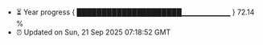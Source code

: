- ⏳ Year progress { █████████████████████▁▁▁▁▁▁▁▁▁ } 72.14 %
- ⏰ Updated on Sun, 21 Sep 2025 07:18:52 GMT

